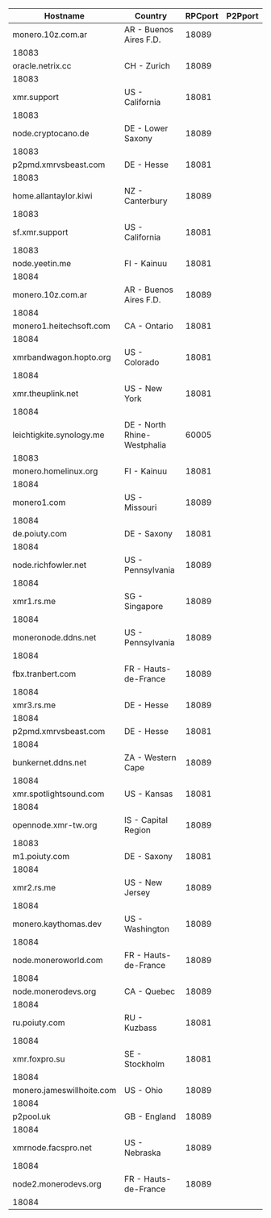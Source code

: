 Hostname | Country | RPCport | P2Pport
--- | --- | --- | ---
monero.10z.com.ar | AR - Buenos Aires F.D. | 18089
 | 18083
oracle.netrix.cc | CH - Zurich | 18089
 | 18083
xmr.support | US - California | 18081
 | 18083
node.cryptocano.de | DE - Lower Saxony | 18089
 | 18083
p2pmd.xmrvsbeast.com | DE - Hesse | 18081
 | 18083
home.allantaylor.kiwi | NZ - Canterbury | 18089
 | 18083
sf.xmr.support | US - California | 18081
 | 18083
node.yeetin.me | FI - Kainuu | 18081
 | 18084
monero.10z.com.ar | AR - Buenos Aires F.D. | 18089
 | 18084
monero1.heitechsoft.com | CA - Ontario | 18081
 | 18084
xmrbandwagon.hopto.org | US - Colorado | 18081
 | 18084
xmr.theuplink.net | US - New York | 18081
 | 18084
leichtigkite.synology.me | DE - North Rhine-Westphalia | 60005
 | 18083
monero.homelinux.org | FI - Kainuu | 18081
 | 18084
monero1.com | US - Missouri | 18089
 | 18084
de.poiuty.com | DE - Saxony | 18081
 | 18084
node.richfowler.net | US - Pennsylvania | 18089
 | 18084
xmr1.rs.me | SG - Singapore | 18089
 | 18084
moneronode.ddns.net | US - Pennsylvania | 18089
 | 18084
fbx.tranbert.com | FR - Hauts-de-France | 18089
 | 18084
xmr3.rs.me | DE - Hesse | 18089
 | 18084
p2pmd.xmrvsbeast.com | DE - Hesse | 18081
 | 18084
bunkernet.ddns.net | ZA - Western Cape | 18089
 | 18084
xmr.spotlightsound.com | US - Kansas | 18081
 | 18084
opennode.xmr-tw.org | IS - Capital Region | 18089
 | 18083
m1.poiuty.com | DE - Saxony | 18081
 | 18084
xmr2.rs.me | US - New Jersey | 18089
 | 18084
monero.kaythomas.dev | US - Washington | 18089
 | 18084
node.moneroworld.com | FR - Hauts-de-France | 18089
 | 18084
node.monerodevs.org | CA - Quebec | 18089
 | 18084
ru.poiuty.com | RU - Kuzbass | 18081
 | 18084
xmr.foxpro.su | SE - Stockholm | 18081
 | 18084
monero.jameswillhoite.com | US - Ohio | 18089
 | 18084
p2pool.uk | GB - England | 18089
 | 18084
xmrnode.facspro.net | US - Nebraska | 18089
 | 18084
node2.monerodevs.org | FR - Hauts-de-France | 18089
 | 18084
